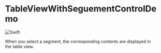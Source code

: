 #  TableViewWithSeguementControlDemo

![Swift](https://img.shields.io/badge/Swift-4.0-orange.svg)

When you select a segment, the corresponding contents are displayed in the table view.


